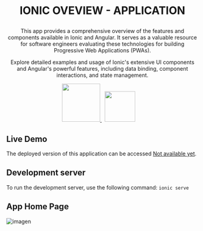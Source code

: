 <h1> <p align="center"> IONIC OVEVIEW - APPLICATION </p></h1> 

<p align="center"> This app provides a comprehensive overview of the features and components available in Ionic and Angular. It serves as a valuable resource for software engineers evaluating these technologies for building Progressive Web Applications (PWAs). </p>
  <p align="center"> Explore detailed examples and usage of Ionic's extensive UI components and Angular's powerful features, including data binding, component interactions, and state management.
  </p>

<p align="center">
    <a href="https://angular.io/" target="_blank">
        <img src="https://blog.ninja-squad.com/assets/images/angular_gradient.png" width="100px" height="100px" />
    </a>
  &nbsp
  <a href="https://ionicframework.com/docs/components" target="_blank" style="margin-right: 20px;">
        <img src="https://cdn.iconscout.com/icon/free/png-256/free-ionic-3521510-2945013.png" width="auto" height="80px" />
    </a>

</p>

## Live Demo

The deployed version of this application can be accessed [Not available yet](https://google.com/). 

## Development server
To run the development server, use the following command: `ionic serve`

## App Home Page
![imagen](https://github.com/jhoset/ionic-components-recap/assets/29497145/ec805ade-3f03-401c-9fc6-98cea445907b)
